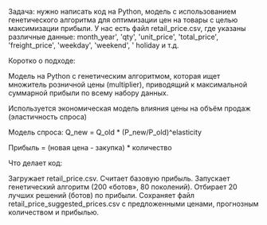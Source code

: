 Задача: нужно написать код на Python, модель с использованием генетического алгоритма для оптимизации цен на товары с целью максимизации прибыли.
У нас есть файл retail_price.csv, где указаны различные данные: month_year', 'qty', 'unit_price', 'total_price', 'freight_price', 'weekday', 'weekend', ' holiday и т.д.


Коротко о подходе:

Модель на Python с генетическим алгоритмом, которая ищет множитель розничной цены (multiplier), приводящий к максимальной суммарной прибыли по всему набору данных.

Используется экономическая модель влияния цены на объём продаж (эластичность спроса)

Модель спроса: Q_new = Q_old * (P_new/P_old)^elasticity

Прибыль = (новая цена - закупка) * количество

Что делает код:

Загружает retail_price.csv.
Считает базовую прибыль.
Запускает генетический алгоритм (200 «ботов», 80 поколений).
Отбирает 20 лучших решений (ботов) по прибыли.
Сохраняет файл retail_price_suggested_prices.csv с предложенными ценами, прогнозным количеством и прибылью.
